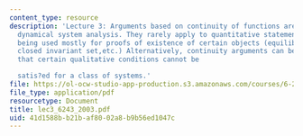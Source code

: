 ```yaml
---
content_type: resource
description: 'Lecture 3: Arguments based on continuity of functions are common in
  dynamical system analysis. They rarely apply to quantitative statements,instead
  being used mostly for proofs of existence of certain objects (equilibria,open or
  closed invariant set,etc.) Alternatively, continuity arguments can be used to show
  that certain qualitative conditions cannot be

  satis?ed for a class of systems.'
file: https://ol-ocw-studio-app-production.s3.amazonaws.com/courses/6-243j-dynamics-of-nonlinear-systems-fall-2003/41d1588bb21baf8002a8b9b56ed1047c_lec3_6243_2003.pdf
file_type: application/pdf
resourcetype: Document
title: lec3_6243_2003.pdf
uid: 41d1588b-b21b-af80-02a8-b9b56ed1047c
---
```

